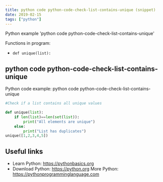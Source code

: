 ```yaml
---
title: python code python-code-check-list-contains-unique (snippet)
date: 2019-02-15
tags: ["python"]
---
```

Python example 'python code python-code-check-list-contains-unique'

Functions in program: 
* `def unique(list):`

## python code python-code-check-list-contains-unique

Python code example: python code python-code-check-list-contains-unique

```python
#Check if a list contains all unique values

def unique(list):
    if len(list)==len(set(list)):
        print("All elements are unique")
    else:
        print("List has duplicates")
unique([1,2,3,4,5])


```

## Useful links

- Learn Python: https://pythonbasics.org
- Download Python: https://python.org
More Python: https://pythonprogramminglanguage.com
